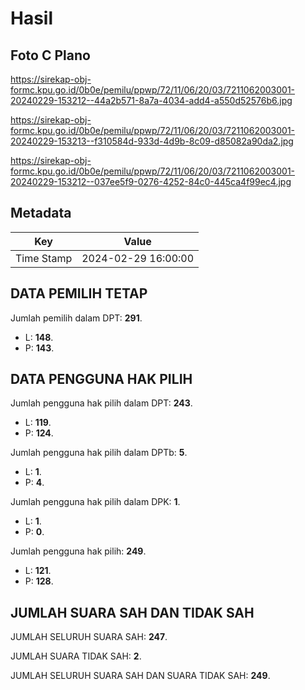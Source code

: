 # Hasil

## Foto C Plano

https://sirekap-obj-formc.kpu.go.id/0b0e/pemilu/ppwp/72/11/06/20/03/7211062003001-20240229-153212--44a2b571-8a7a-4034-add4-a550d52576b6.jpg

https://sirekap-obj-formc.kpu.go.id/0b0e/pemilu/ppwp/72/11/06/20/03/7211062003001-20240229-153213--f310584d-933d-4d9b-8c09-d85082a90da2.jpg

https://sirekap-obj-formc.kpu.go.id/0b0e/pemilu/ppwp/72/11/06/20/03/7211062003001-20240229-153212--037ee5f9-0276-4252-84c0-445ca4f99ec4.jpg


## Metadata

| Key        | Value               |
| ---------- | ------------------- |
| Time Stamp | 2024-02-29 16:00:00 |


## DATA PEMILIH TETAP

Jumlah pemilih dalam DPT: **291**.
 * L: **148**.
 * P: **143**.

## DATA PENGGUNA HAK PILIH

Jumlah pengguna hak pilih dalam DPT: **243**.
 * L: **119**.
 * P: **124**.

Jumlah pengguna hak pilih dalam DPTb: **5**.
 * L: **1**.
 * P: **4**.

Jumlah pengguna hak pilih dalam DPK: **1**.
 * L: **1**.
 * P: **0**.

Jumlah pengguna hak pilih: **249**.
 * L: **121**.
 * P: **128**.

## JUMLAH SUARA SAH DAN TIDAK SAH

JUMLAH SELURUH SUARA SAH: **247**.

JUMLAH SUARA TIDAK SAH: **2**.

JUMLAH SELURUH SUARA SAH DAN SUARA TIDAK SAH: **249**.


